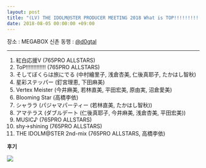 ```yaml
---
layout: post
title: "(LV) THE IDOLM@STER PRODUCER MEETING 2018 What is TOP!!!!!!!!!!!!!? - DAY 2"
date: 2018-08-05 00:00:00 +09:00
---
```


장소 : MEGABOX 신촌
동행 : [@d0gtal](https://twitter.com/d0gtal)

---

01. 紅白応援V (765PRO ALLSTARS)
02. ToP!!!!!!!!!!!!! (765PRO ALLSTARS)
03. そしてぼくらは旅にでる (中村繪里子, 浅倉杏美, 仁後真耶子, たかはし智秋)
04. 星彩ステッパー (釘宮理恵, 下田麻美)
05. Vertex Meister (今井麻美, 若林直美, 平田宏美, 原由実, 沼倉愛美)
06. Blooming Star (高橋李依)
07. シャララ (パジャマパーティー (若林直美, たかはし智秋))
08. アマテラス (ダブルデート (仁後真耶子, 今井麻美, 浅倉杏美, 平田宏美))
09. MUSIC♪ (765PRO ALLSTARS)
10. shy→shining (765PRO ALLSTARS)
11. THE IDOLM@STER 2nd-mix (765PRO ALLSTARS, 高橋李依)

**후기**

![](https://upup.host/yg6c5jw.png)
